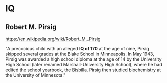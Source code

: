 # IQ

## Robert M. Pirsig

https://en.wikipedia.org/wiki/Robert_M._Pirsig

"A precocious child with an alleged __IQ of 170__ at the age of nine, Pirsig skipped several grades at the Blake School in Minneapolis. In May 1943, Pirsig was awarded a high school diploma at the age of 14 by the University High School (later renamed Marshall-University High School), where he had edited the school yearbook, the Bisbilla. Pirsig then studied biochemistry at the University of Minnesota."
